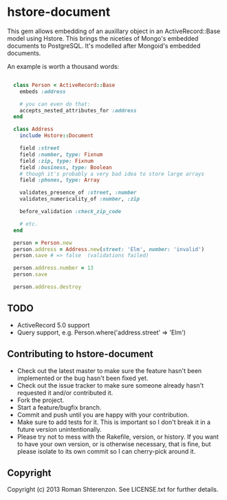 # hstore-document

This gem allows embedding of an auxillary object in an ActiveRecord::Base model using Hstore.
This brings the niceties of Mongo's embedded documents to PostgreSQL.
It's modelled after Mongoid's embedded documents.

An example is worth a thousand words:

```ruby

  class Person < ActiveRecord::Base
    embeds :address

    # you can even do that:
    accepts_nested_attributes_for :address
  end

  class Address
    include Hstore::Document

    field :street
    field :number, type: Fixnum
    field :zip, type: Fixnum
    field :business, type: Boolean
    # though it's probably a very bad idea to store large arrays
    field :phones, type: Array

    validates_presence_of :street, :number
    validates_numericality_of :number, :zip

    before_validation :check_zip_code

    # etc.
  end

  person = Person.new
  person.address = Address.new(street: 'Elm', number: 'invalid')
  person.save # => false  (validations failed)

  person.address.number = 13
  person.save

  person.address.destroy
```

## TODO

* ActiveRecord 5.0 support
* Query support, e.g. Person.where('address.street' => 'Elm')

## Contributing to hstore-document

* Check out the latest master to make sure the feature hasn't been implemented or the bug hasn't been fixed yet.
* Check out the issue tracker to make sure someone already hasn't requested it and/or contributed it.
* Fork the project.
* Start a feature/bugfix branch.
* Commit and push until you are happy with your contribution.
* Make sure to add tests for it. This is important so I don't break it in a future version unintentionally.
* Please try not to mess with the Rakefile, version, or history. If you want to have your own version, or is otherwise necessary, that is fine, but please isolate to its own commit so I can cherry-pick around it.

## Copyright

Copyright (c) 2013 Roman Shterenzon. See LICENSE.txt for further details.
